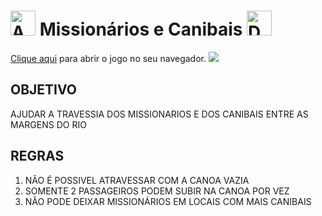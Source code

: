 <h1> <img src="https://user-images.githubusercontent.com/89528428/146678670-668e1005-9c1d-48c8-abc1-b9d6d74c59ed.gif" alt="Anjo" width="40"> Missionários e Canibais <img src="https://user-images.githubusercontent.com/89528428/146678687-60577ef6-f206-4244-90a8-f2a51c628101.gif" alt="Demonio" width = "40"> </h1>
<a href="https://matheuslpolidoro.github.io/Missionarios-e-Canibais/projeto-web/" alt="Jogo" target="_blank" >Clique aqui</a> para abrir o jogo no seu navegador.
<img src="https://user-images.githubusercontent.com/89528428/146678715-fd43cee3-4d86-47e9-ba3e-0a3cb70a173f.gif"/>
<h2>OBJETIVO</h2>
<p>AJUDAR A TRAVESSIA DOS MISSIONARIOS E DOS CANIBAIS ENTRE AS MARGENS DO RIO</p>
<h2>REGRAS</h2>
<ol>
  <li>NÃO É POSSIVEL ATRAVESSAR COM A CANOA VAZIA</li>
  <li>SOMENTE 2 PASSAGEIROS PODEM SUBIR NA CANOA POR VEZ</li>
  <li>NÃO PODE DEIXAR MISSIONÁRIOS EM LOCAIS COM MAIS CANIBAIS</li>
</ol>

